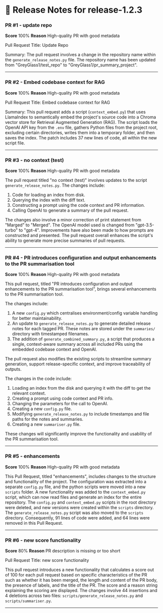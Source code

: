 # 📝 Release Notes for release-1.2.3

### PR #1 - update repo
**Score** 100%
**Reason** High-quality PR with good metadata

Pull Request Title: Update Repo

Summary: The pull request involves a change in the repository name within the `generate_release_notes.py` file. The repository name has been updated from "GreyGlass1/test_repo" to "GreyGlass1/pr_summary_project".

---

### PR #2 - Embed codebase context for RAG
**Score** 100%
**Reason** High-quality PR with good metadata

Pull Request Title: Embed codebase context for RAG

Summary: 
This pull request adds a script (`context_embed.py`) that uses LlamaIndex to semantically embed the project's source code into a Chroma vector store for Retrieval Augmented Generation (RAG). The script loads the OpenAI API key from the `.env` file, gathers Python files from the project root, excluding certain directories, writes them into a temporary folder, and then saves the index. The patch includes 37 new lines of code, all within the new script file.

---

### PR #3 - no context (test)
**Score** 100%
**Reason** High-quality PR with good metadata

The pull request titled "no context (test)" involves updates to the script `generate_release_notes.py`. The changes include:

1. Code for loading an index from disk.
2. Querying the index with the diff text.
3. Constructing a prompt using the code context and PR information.
4. Calling OpenAI to generate a summary of the pull request.

The changes also involve a minor correction of print statement from "Marged" to "Merged". The OpenAI model used is changed from "gpt-3.5-turbo" to "gpt-4". Improvements have also been made to how prompts are constructed and presented. The pull request overall enhances the script's ability to generate more precise summaries of pull requests.

---

### PR #4 - PR introduces configuration and output enhancements to the PR summarisation tool
**Score** 100%
**Reason** High-quality PR with good metadata

This pull request, titled "PR introduces configuration and output enhancements to the PR summarisation tool", brings several enhancements to the PR summarisation tool. 

The changes include:
1. A new `config.py` which centralises environment/config variable handling for better maintainability.
2. An update to `generate_release_notes.py` to generate detailed release notes for each tagged PR. These notes are stored under the `summaries/` directory with timestamped filenames.
3. The addition of `generate_combined_summary.py`, a script that produces a single, context-aware summary across all included PRs using the embedded codebase context and OpenAI.

The pull request also modifies the existing scripts to streamline summary generation, support release-specific context, and improve traceability of outputs.

The changes in the code include:
1. Loading an index from the disk and querying it with the diff to get the relevant context.
2. Creating a prompt using code context and PR info.
3. Changing the parameters for the call to OpenAI.
4. Creating a new `config.py` file.
5. Modifying `generate_release_notes.py` to include timestamps and file paths for the notes and summaries.
6. Creating a new `summariser.py` file. 

These changes will significantly improve the functionality and usability of the PR summarisation tool.

---

### PR #5 - enhancements
**Score** 100%
**Reason** High-quality PR with good metadata

This Pull Request, titled "enhancements", includes changes to the structure and functionality of the project. The configuration was extracted into a separate `config.py` file, and the python scripts were moved into a new `scripts` folder. A new functionality was added to the `context_embed.py` script, which can now read files and generate an index for the entire repository. The `config.py` and `context_embed.py` scripts in the root directory were deleted, and new versions were created within the `scripts` directory. The `generate_release_notes.py` script was also moved to the `scripts` directory. Consequently, 91 lines of code were added, and 64 lines were removed in this Pull Request.

---

### PR #6 - new score functionality
**Score** 80%
**Reason** PR description is missing or too short

Pull Request Title: new score functionality

This pull request introduces a new functionality that calculates a score out of 100 for each pull request based on specific characteristics of the PR such as whether it has been merged, the length and content of the PR body, the presence of labels, and the title of the PR. The score and a reason string explaining the scoring are displayed. The changes involve 44 insertions and 4 deletions across two files: `scripts/generate_release_notes.py` and `scripts/summariser.py`.

---

